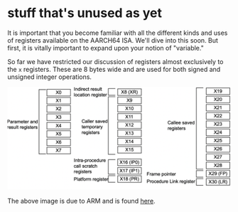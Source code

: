 # stuff that's unused as yet

It is important that you become familiar with all the different kinds and uses of registers available on the AARCH64 ISA. We'll dive into this soon. But first, it is vitally important to expand upon your notion of "variable."

So far we have restricted our discussion of registers almost exclusively to the `x` registers. These are 8 bytes wide and are used for both signed and unsigned integer operations.

![regs](./regs.png)

The above image is due to ARM and is found [here](https://documentation-service.arm.com/static/5fbd26f271eff94ef49c7018).
